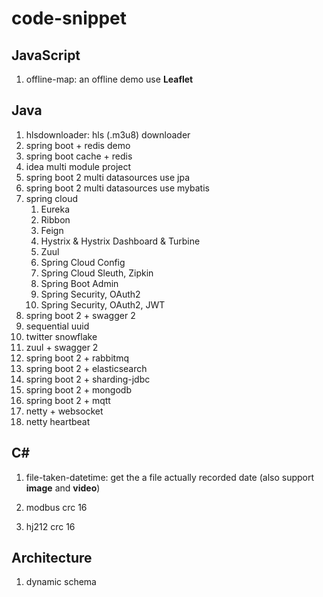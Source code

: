 # code-snippet

## JavaScript

1. offline-map: an offline demo use **Leaflet**


## Java

1. hlsdownloader: hls (.m3u8) downloader
1. spring boot + redis demo
1. spring boot cache + redis
1. idea multi module project
1. spring boot 2 multi datasources use jpa
1. spring boot 2 multi datasources use mybatis
1. spring cloud
    1. Eureka
    1. Ribbon
    1. Feign
    1. Hystrix & Hystrix Dashboard & Turbine
    1. Zuul
    1. Spring Cloud Config
    1. Spring Cloud Sleuth, Zipkin
    1. Spring Boot Admin
    1. Spring Security, OAuth2
    1. Spring Security, OAuth2, JWT
1. spring boot 2 + swagger 2
1. sequential uuid
1. twitter snowflake
1. zuul + swagger 2
1. spring boot 2 + rabbitmq
1. spring boot 2 + elasticsearch
1. spring boot 2 + sharding-jdbc
1. spring boot 2 + mongodb
1. spring boot 2 + mqtt
1. netty + websocket
1. netty heartbeat


## C#

1. file-taken-datetime: get the a file actually recorded date (also support **image** and **video**)

1. modbus crc 16

1. hj212 crc 16

## Architecture

1. dynamic schema

